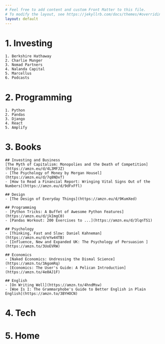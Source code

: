 ```yaml
---
# Feel free to add content and custom Front Matter to this file.
# To modify the layout, see https://jekyllrb.com/docs/themes/#overriding-theme-defaults
layout: default
---
```


# 1.  Investing
    1. Berkshire Hathaway
    2. Charlie Munger
    3. Nomad Partners
    4. Nalanda Capital 
    5. Marcellus
    6. Podcasts
    

# 2. Programming
    1. Python
    2. Pandas
    3. Django
    4. React
    5. Amplify

# 3. Books
    ## Investing and Business
    [The Myth of Capitalism: Monopolies and the Death of Competition] (https://amzn.eu/d/4L3MFJZ)
    - [The Psychology of Money by Morgan Housel](https://amzn.eu/d/7q8NDxf)
    - [How to Read a Financial Report: Wringing Vital Signs Out of the Numbers](https://amzn.eu/d/9dFxFfl)

    ## Design
    - [The Design of Everyday Things](https://amzn.eu/d/9KumXed)

    ## Programming
    - [Python Tricks: A Buffet of Awesome Python Features](https://amzn.eu/d/jkImgC0)
    - [Pandas Workout: 200 Exercises to ...](https://amzn.eu/d/3lqnTS1)

    ## Psychology
    - [Thinking, Fast and Slow: Daniel Kahneman](https://amzn.eu/d/eYw44TB)
    - [Influence, New and Expanded UK: The Psychology of Persuasion ](https://amzn.to/3UoEVRW)

    ## Economics
    - [Naked Economics: Undressing the Dismal Science](https://amzn.to/3AgomRq)
    - [Economics: The User's Guide: A Pelican Introduction](https://amzn.to/4e0AJ1F)

    ## English
    - [On Writing Well](https://amzn.to/4hndMsw)
    - [Woe Is I: The Grammarphobe's Guide to Better English in Plain English](https://amzn.to/3BYHOCN)

    
# 4. Tech

# 5. Home
